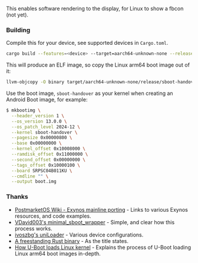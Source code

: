 This enables software rendering to the display, for Linux to show a fbcon (not yet).

### Building

Compile this for your device, see supported devices in `Cargo.toml`.

```bash
cargo build --features=<device> --target=aarch64-unknown-none --release
```

This will produce an ELF image, so copy the Linux arm64 boot image out of it:
  
```bash
llvm-objcopy -O binary target/aarch64-unknown-none/release/sboot-handover sboot-handover
```

Use the boot image, `sboot-handover` as your kernel when creating an Android Boot image, for example:

```bash
$ mkbootimg \
  --header_version 1 \
  --os_version 13.0.0 \
  --os_patch_level 2024-12 \
  --kernel sboot-handover \
  --pagesize 0x00000800 \
  --base 0x00000000 \
  --kernel_offset 0x10008000 \
  --ramdisk_offset 0x11000000 \
  --second_offset 0x00000000 \
  --tags_offset 0x10000100 \
  --board SRPSC04B011KU \
  --cmdline "" \
  --output boot.img
```

### Thanks

- [PostmarketOS Wiki - Exynos mainline porting](https://wiki.postmarketos.org/wiki/Exynos_mainline_porting) - Links to various Exynos resources, and code examples.
- [VDavid003's minimal_sboot_wrapper](https://github.com/VDavid003/minimal_sboot_wrapper) - Simple, and clear how this process works.
- [ivoszbg's uniLoader](https://github.com/ivoszbg/uniloader) - Various device configurations.
- [A freestanding Rust binary](https://os.phil-opp.com/freestanding-rust-binary) - As the title states.
- [How U-Boot loads Linux kernel](https://krinkinmu.github.io/2023/08/21/how-u-boot-loads-linux-kernel.html) - Explains the process of U-Boot loading Linux arm64 boot images in-depth.
